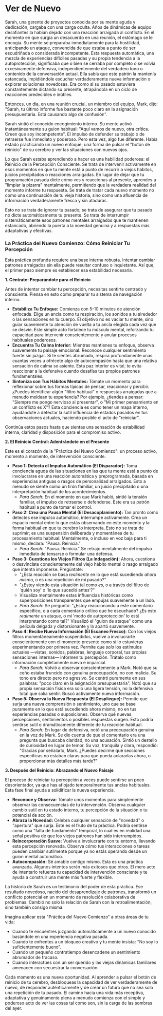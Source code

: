 # Ver de Nuevo

Sarah, una gerente de proyectos conocida por su mente aguda y dedicación, cargaba con una carga oculta. Años de dinámicas de equipo desafiantes la habían dejado con una reacción arraigada al conflicto. En el momento en que surgía un desacuerdo en una reunión, el estómago se le encogía. Su mente se preparaba inmediatamente para la hostilidad, anticipando un ataque, convencida de que estaba a punto de ser escudriñada o considerada incompetente. Esta respuesta automática, una mezcla de experiencias difíciles pasadas y su propia tendencia a la autoprotección, significaba que o bien se cerraba por completo o se volvía excesivamente defensiva, independientemente del verdadero tono o contenido de la conversación actual. Ella sabía que este patrón la mantenía estancada, impidiéndole escuchar verdaderamente nueva información o explorar soluciones novedosas. Era como si su pasado estuviera constantemente dictando su presente, atrapándola en un ciclo de reacciones predecibles e inútiles.

Entonces, un día, en una reunión crucial, un miembro del equipo, Mark, dijo: "Sarah, tu último informe fue bastante poco claro en la asignación presupuestaria. Está causando algo de confusión".

Sarah sintió el conocido encogimiento interno. Su mente activó instantáneamente su guion habitual: "Aquí vamos de nuevo, otra crítica. Creen que soy incompetente". El impulso de defender su trabajo o de retraerse fue inmediato y poderoso. Pero esta vez, algo fue diferente. Había estado practicando un nuevo enfoque, una forma de pulsar el "botón de reinicio" de su cerebro y ver las situaciones con nuevos ojos.

Lo que Sarah estaba aprendiendo a hacer es una habilidad poderosa: el Reinicio de la Percepción Consciente. Se trata de intervenir activamente en esos momentos en que tu mente está a punto de recurrir a viejos hábitos, juicios precipitados o reacciones arraigadas. En lugar de dejar que tu programación pasada dicte cómo ves y reaccionas al presente, aprendes a "limpiar la pizarra" mentalmente, permitiendo que la verdadera realidad del momento informe tu respuesta. Se trata de tratar cada nuevo momento no como una continuación de tu vieja historia, sino como una afluencia de información verdaderamente fresca y sin ataduras.

Esto no se trata de ignorar tu pasado; se trata de asegurar que tu pasado no dicte automáticamente tu presente. Se trata de interrumpir sistemáticamente esos patrones mentales arraigados que te mantienen estancado, abriendo la puerta a la novedad genuina y a respuestas más adaptativas y efectivas.

### La Práctica del Nuevo Comienzo: Cómo Reiniciar Tu Percepción

Esta práctica profunda requiere una base interna robusta. Intentar cambiar patrones arraigados sin ella puede resultar confuso o inquietante. Así que, el primer paso siempre es establecer esa estabilidad necesaria.

**1. Céntrate: Preparándote para el Reinicio**

Antes de intentar cambiar tu percepción, necesitas sentirte centrado y consciente. Piensa en esto como preparar tu sistema de navegación interno.

*   **Estabiliza Tu Enfoque:** Comienza con 5-10 minutos de atención enfocada. Elige un ancla como tu respiración, los sonidos a tu alrededor o las sensaciones en tu cuerpo. El objetivo no es vaciar tu mente, sino guiar suavemente tu atención de vuelta a tu ancla elegida cada vez que se desvíe. Este simple acto fortalece tu músculo mental, reforzando tu capacidad para intervenir conscientemente y anular procesos habituales poderosos.
*   **Encuentra Tu Calma Interior:** Mientras mantienes tu enfoque, observa suavemente tu paisaje emocional. Reconoce cualquier sentimiento fuerte sin juzgar. Si te sientes abrumado, respira profundamente unas cuantas veces u ofrécete algo de autocompasión hasta que una relativa sensación de calma se asiente. Esta paz interior es vital; te evita reaccionar a la defensiva cuando desafías tus propios patrones fundamentales.
*   **Sintoniza con Tus Hábitos Mentales:** Tómate un momento para reflexionar sobre tus formas típicas de pensar, reaccionar y percibir. ¿Puedes identificar algún "filtro habitual" o respuestas arraigadas que a menudo moldean tu experiencia? Por ejemplo, ¿tiendes a pensar: "Siempre me pongo nervioso al presentar", o "Mi primer pensamiento en un conflicto es X"? Esta conciencia es como tener un mapa interno, ayudándote a detectar la sutil influencia de estados pasados en tus observaciones actuales, haciendo posible el acto de "reiniciar".

Continúa estos pasos hasta que sientas una sensación de estabilidad interna, claridad y disposición para el compromiso activo.

**2. El Reinicio Central: Adentrándote en el Presente**

Este es el corazón de la "Práctica del Nuevo Comienzo": un proceso activo, momento a momento, de intervención consciente.

*   **Paso 1: Detecta el Impulso Automático (El Disparador):** Toma conciencia aguda de las situaciones en las que tu mente está a punto de involucrarse en una reacción automática y preprogramada, basada en experiencias antiguas o rasgos de personalidad arraigados. Esto a menudo se siente como un tirón familiar, un juicio precipitado o una interpretación habitual de los acontecimientos.
    *   *Para Sarah:* En el momento en que Mark habló, sintió la tensión familiar, el impulso de retraerse o defenderse. Este era su patrón habitual a punto de tomar el control.
*   **Paso 2: Crea una Pausa Mental (El Desacoplamiento):** Tan pronto como detectes ese impulso automático, interrumpe activamente. Crea un espacio mental entre lo que estás observando en este momento y la forma habitual en que tu cerebro lo interpreta. Esto no se trata de suprimir; es una suspensión deliberada y momentánea de tu procesamiento habitual. Mentalmente, o incluso en voz baja para ti mismo, declara: "Pausa. Reinicia."
    *   *Para Sarah:* "Pausa. Reinicia." Se retrajo mentalmente del impulso inmediato de tensarse o formular una defensa.
*   **Paso 3: Cuestiona los Viejos Filtros (La Indagación):** Ahora, cuestiona o desvínclate conscientemente del viejo hábito mental o rasgo arraigado que intenta imponerse. Pregúntate:
    *   "¿Esta reacción se basa *realmente* en lo que está sucediendo *ahora mismo*, o es una repetición de mi pasado?"
    *   "¿Estoy viendo esta situación tal como *es*, o a través del filtro de 'quién soy' o 'lo que sucedió antes'?"
    *   Visualiza mentalmente estas influencias históricas como superposiciones transparentes que empujas suavemente a un lado.
    *   *Para Sarah:* Se preguntó: "¿Estoy reaccionando a este comentario específico, o a cada comentario crítico que he escuchado? ¿Es esto *realmente* un ataque, o mi 'modo de autoprotección' lo está interpretando como tal?" Visualizó el "guion de ataque" como una película delgada y distorsionante y la apartó suavemente.
*   **Paso 4: Recibe Nueva Información (El Escaneo Fresco):** Con los viejos filtros momentáneamente suspendidos, vuelve a involucrarte conscientemente con el momento presente como si lo estuvieras experimentando por primera vez. Permite que *solo* los estímulos actuales —vistas, sonidos, palabras, lenguaje corporal, tus propias sensaciones internas— informen tu percepción. Trátalo como información completamente nueva e imparcial.
    *   *Para Sarah:* Volvió a observar conscientemente a Mark. Notó que su ceño estaba fruncido con genuina preocupación, no con malicia. Su tono era directo pero no agresivo. Se centró puramente en sus palabras: "poco claro en la asignación presupuestaria". Notó que su propia sensación física era solo una ligera tensión, no la defensiva total que solía sentir. Buscó activamente nueva información.
*   **Paso 5: Observa la Nueva Respuesta (El Despliegue):** Permite que surja una nueva comprensión o sentimiento, uno que se base puramente en lo que está sucediendo ahora mismo, no en tus experiencias pasadas o suposiciones. Observa qué nuevas percepciones, sentimientos o posibles respuestas surgen. Esto podría sentirse sutil o dramáticamente diferente de tu reacción habitual.
    *   *Para Sarah:* En lugar de defensiva, notó una preocupación genuina en la voz de Mark. Se dio cuenta de que el comentario era una pregunta que buscaba claridad, no una acusación. Sintió un destello de curiosidad en lugar de temor. Su voz, tranquila y clara, respondió: "Gracias por señalarlo, Mark. ¿Puedes decirme qué secciones específicas no estaban claras para que pueda aclararlas ahora, o proporcionar más detalles más tarde?"

**3. Después del Reinicio: Abrazando el Nuevo Paisaje**

El proceso de reiniciar tu percepción a veces puede sentirse un poco desorientador, ya que has aflojado temporalmente tus anclas habituales. Esta fase final ayuda a solidificar la nueva experiencia.

*   **Reconoce y Observa:** Tómate unos momentos para simplemente observar las consecuencias de tu intervención. Observa cualquier cambio sutil en tu estado interno, tu percepción de la situación o tu potencial de acción.
*   **Abraza la Novedad:** Celebra cualquier sensación de "novedad" o "apertura" que surja. Este es el fruto de tu práctica. Podría sentirse como una "falta de fundamento" temporal, lo cual es en realidad una señal positiva de que los viejos patrones han sido interrumpidos.
*   **Reincorporación Suave:** Vuelve a involucrarte con tu entorno, llevando esta percepción renovada. Observa cómo tus interacciones o tareas pueden cambiar sutilmente porque ya no estás operando desde un guion mental automático.
*   **Autocompasión:** Sé amable contigo mismo. Esta es una práctica avanzada. Algunos intentos serán más exitosos que otros. El mero acto de intentarlo refuerza tu capacidad de intervención consciente y te ayuda a construir una mente más fuerte y flexible.

La historia de Sarah es un testimonio del poder de esta práctica. Ese resultado novedoso, nacido del desaprendizaje de patrones, transformó un conflicto potencial en un momento de resolución colaborativa de problemas. Cambió no solo la relación de Sarah con la retroalimentación, sino también consigo misma.

Imagina aplicar esta "Práctica del Nuevo Comienzo" a otras áreas de tu vida:
*   Cuando te encuentres juzgando automáticamente a un nuevo conocido basándote en una experiencia negativa pasada.
*   Cuando te enfrentes a un bloqueo creativo y tu mente insista: "No soy lo suficientemente bueno".
*   Cuando un pequeño contratiempo desencadene un sentimiento abrumador de fracaso.
*   Cuando interactúes con un ser querido y las viejas dinámicas familiares amenacen con secuestrar la conversación.

Cada momento es una nueva oportunidad. Al aprender a pulsar el botón de reinicio de tu cerebro, desbloqueas la capacidad de ver verdaderamente de nuevo, de responder auténticamente y de crear un futuro que no sea solo una repetición de tu pasado. El camino hacia una vida más receptiva, adaptativa y genuinamente plena a menudo comienza con el simple y poderoso acto de ver las cosas tal como son, sin la carga de las sombras del ayer.